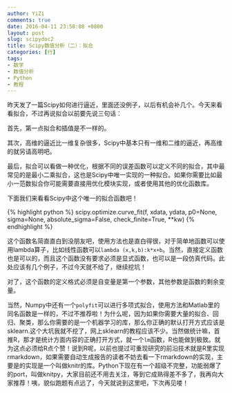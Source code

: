 ```yaml
---
author: YiZi
comments: true
date: 2016-04-11 23:58:08 +0800
layout: post
slug: scipydoc2
title: Scipy数值分析（二）：拟合
categories: [行]
tags:
- 数学
- 数值分析
- Python
- 教程
---
```

昨天发了一篇Scipy如何进行逼近，里面还没例子，以后有机会补几个。今天来看看拟合，不过再说拟合以前要先说三句话：

首先，第一点拟合和插值是不一样的。

其次，高维的逼近比一维复杂很多，Scipy中基本只有一维和二维的逼近，再高维的就另请高明吧。

最后，拟合可以看做一种优化，根据不同的误差函数可以定义不同的拟合，其中最常见的是最小二乘拟合，这也是Scipy中唯一实现的一种拟合。如果你需要比如最小一范数拟合你可能需要直接用优化模块实现，或者使用其他的优化函数库。

下面我们来看看Scipy中这个唯一的拟合函数吧！

{% highlight python %}
scipy.optimize.curve_fit(f, xdata, ydata, p0=None, sigma=None, absolute_sigma=False, check_finite=True, **kw)
{% endhighlight %}

这个函数名简直直白到没朋友吧，使用方法也是直白得很，对于简单地函数可以使用lambda算子，比如线性函数可以`lambda (x,k,b):k*x+b`。当然，直接定义函数也是可以的，而且这个函数没有要求必须是显式函数，也可以是一段仿真代码。此处应该有几个例子，不过今天就不给了，继续挖坑！

对了，这个函数的定义格式必须是自变量是第一个参数，其他参数是函数的剩余变量。

当然，Numpy中还有一个`polyfit`可以进行多项式拟合，使用方法和Matlab里的同名函数是一样的，不过不推荐啦！为什么呢，因为如果你需要大量的拟合、回归、聚类，那么你需要的是一个机器学习的库，那么你正确的默认打开方式应该是sklearn.这个大坑我就不挖了，网上sklearn的教程应该不少。当然做统计嘛，首推R，那才是统计方面内容的正确打开方式，就一个`lm`函数，R也能做到极致。就为这点必须给R点个赞！说到R呢，以前也提过可重现研究的前沿技术就是R里实现rmarkdown，如果需要自动生成报告的读者不妨去看一下rmarkdown的实现，主要是的实现是一个叫做knitr的库。Python下现在有一个超级不完整，功能弱爆了的port，叫做knitpy，大家目前还不用去关注，等到它成熟得差不多了，我再向大家推荐！咦，貌似跑题有点远了，今天就说到这里吧，下次再见喽！




